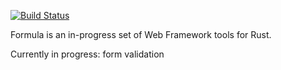 [![Build Status](https://travis-ci.org/bpicolo/formula.svg)](https://travis-ci.org/bpicolo/formula)

Formula is an in-progress set of Web Framework tools for Rust.

Currently in progress:
    form validation
